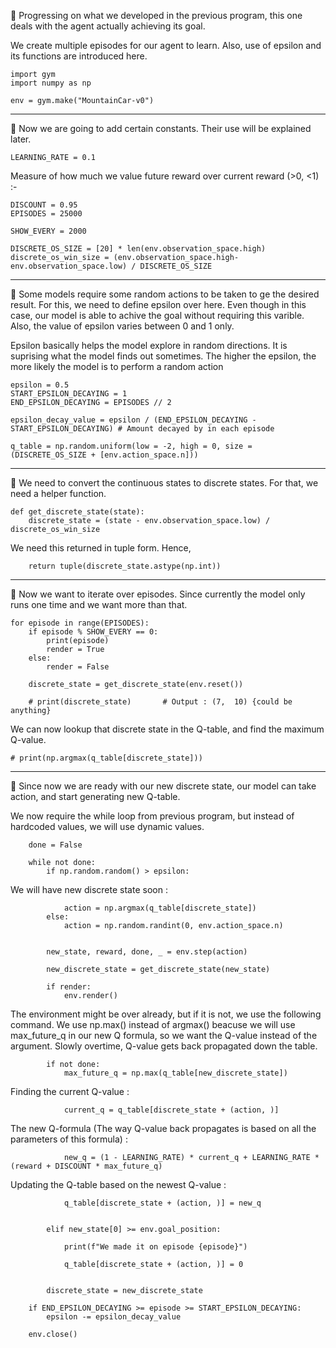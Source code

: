 💢 Progressing on what we developed in the previous program, this one deals with the 
agent actually achieving its goal. 

We create multiple episodes for our agent to learn. Also, use of epsilon and its functions
are introduced here.

    import gym
    import numpy as np

    env = gym.make("MountainCar-v0")

***
💢 Now we are going to add certain constants. Their use will be explained later.
    
    LEARNING_RATE = 0.1

Measure of how much we value future reward over current reward (>0, <1) :-

    DISCOUNT = 0.95    
    EPISODES = 25000

    SHOW_EVERY = 2000

    DISCRETE_OS_SIZE = [20] * len(env.observation_space.high)
    discrete_os_win_size = (env.observation_space.high-env.observation_space.low) / DISCRETE_OS_SIZE

***
💢 Some models require some random actions to be taken to ge the desired result. For this, we need to define
epsilon over here. Even though in this case, our model is able to achive the goal without requiring
this varible. Also, the value of epsilon varies between 0 and 1 only.

Epsilon basically helps the model explore in random directions. It is suprising what the model finds
out sometimes. The higher the epsilon, the more likely the model is to perform a random action

    epsilon = 0.5
    START_EPSILON_DECAYING = 1
    END_EPSILON_DECAYING = EPISODES // 2

    epsilon_decay_value = epsilon / (END_EPSILON_DECAYING - START_EPSILON_DECAYING) # Amount decayed by in each episode

    q_table = np.random.uniform(low = -2, high = 0, size = (DISCRETE_OS_SIZE + [env.action_space.n]))

***
💢 We need to convert the continuous states to discrete states. For that, we need a helper function.

    def get_discrete_state(state):
        discrete_state = (state - env.observation_space.low) / discrete_os_win_size
        
   We need this returned in tuple form. Hence, 
   
        return tuple(discrete_state.astype(np.int))

***
💢 Now we want to iterate over episodes. Since currently the model only runs one time
and we want more than that.

    for episode in range(EPISODES):
        if episode % SHOW_EVERY == 0:
            print(episode)
            render = True
        else:
            render = False

        discrete_state = get_discrete_state(env.reset())

        # print(discrete_state)       # Output : (7,  10) {could be anything}


   We can now lookup that discrete state in the Q-table, and find the maximum Q-value.
    
    # print(np.argmax(q_table[discrete_state]))

   ***
   💢 Since now we are ready with our new discrete state, our model can take action, and start generating
   new Q-table.
   <br>
   
   We now require the while loop from previous program, but instead of hardcoded values, we will use dynamic values.

        done = False

        while not done:
            if np.random.random() > epsilon:
        
   We will have new discrete state soon :
   
                action = np.argmax(q_table[discrete_state])
            else:
                action = np.random.randint(0, env.action_space.n)
                
            
            new_state, reward, done, _ = env.step(action)
            
            new_discrete_state = get_discrete_state(new_state)
        
            if render:
                env.render()
        
   The environment might be over already, but if it is not, we use the following command. We use np.max() instead of argmax() beacuse we will use
   max_future_q in our new Q formula, so we want the Q-value instead of the argument. Slowly overtime, Q-value gets back propagated down the table.
   
            if not done:
                max_future_q = np.max(q_table[new_discrete_state])

   Finding the current Q-value :
   
                current_q = q_table[discrete_state + (action, )]

   The new Q-formula (The way Q-value back propagates is based on all the parameters of this formula) :
   
                new_q = (1 - LEARNING_RATE) * current_q + LEARNING_RATE * (reward + DISCOUNT * max_future_q)     
                                                                                                            
   Updating the Q-table based on the newest Q-value :
            
                q_table[discrete_state + (action, )] = new_q
                

            elif new_state[0] >= env.goal_position:
                
                print(f"We made it on episode {episode}")
                
                q_table[discrete_state + (action, )] = 0
                

            discrete_state = new_discrete_state
    
        if END_EPSILON_DECAYING >= episode >= START_EPSILON_DECAYING:
            epsilon -= epsilon_decay_value

        env.close()

